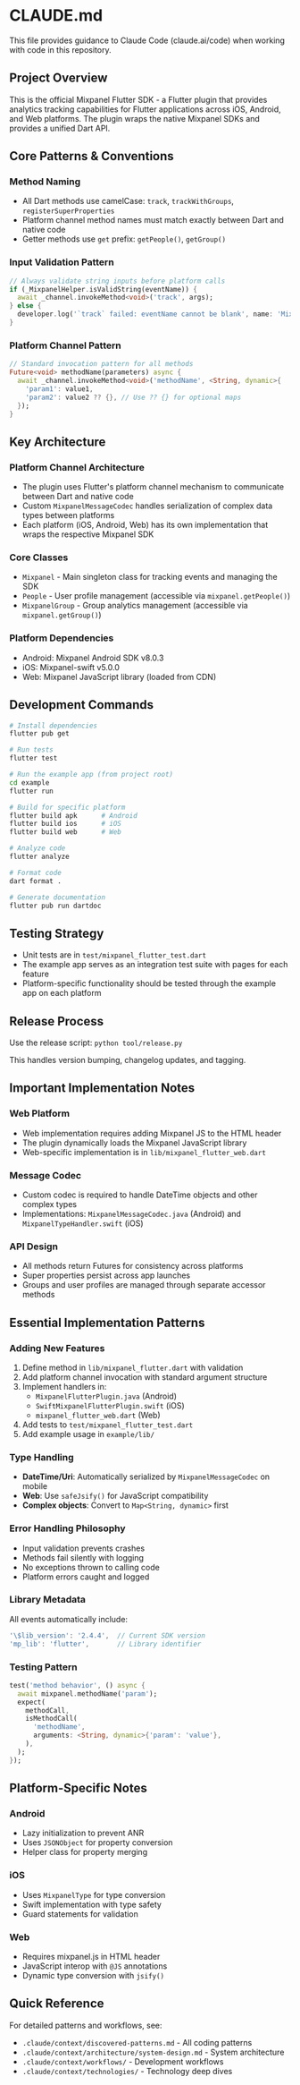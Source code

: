 # CLAUDE.md

This file provides guidance to Claude Code (claude.ai/code) when working with code in this repository.

## Project Overview

This is the official Mixpanel Flutter SDK - a Flutter plugin that provides analytics tracking capabilities for Flutter applications across iOS, Android, and Web platforms. The plugin wraps the native Mixpanel SDKs and provides a unified Dart API.

## Core Patterns & Conventions

### Method Naming
- All Dart methods use camelCase: `track`, `trackWithGroups`, `registerSuperProperties`
- Platform channel method names must match exactly between Dart and native code
- Getter methods use `get` prefix: `getPeople()`, `getGroup()`

### Input Validation Pattern
```dart
// Always validate string inputs before platform calls
if (_MixpanelHelper.isValidString(eventName)) {
  await _channel.invokeMethod<void>('track', args);
} else {
  developer.log('`track` failed: eventName cannot be blank', name: 'Mixpanel');
}
```

### Platform Channel Pattern
```dart
// Standard invocation pattern for all methods
Future<void> methodName(parameters) async {
  await _channel.invokeMethod<void>('methodName', <String, dynamic>{
    'param1': value1,
    'param2': value2 ?? {}, // Use ?? {} for optional maps
  });
}
```

## Key Architecture

### Platform Channel Architecture
- The plugin uses Flutter's platform channel mechanism to communicate between Dart and native code
- Custom `MixpanelMessageCodec` handles serialization of complex data types between platforms
- Each platform (iOS, Android, Web) has its own implementation that wraps the respective Mixpanel SDK

### Core Classes
- `Mixpanel` - Main singleton class for tracking events and managing the SDK
- `People` - User profile management (accessible via `mixpanel.getPeople()`)
- `MixpanelGroup` - Group analytics management (accessible via `mixpanel.getGroup()`)

### Platform Dependencies
- Android: Mixpanel Android SDK v8.0.3
- iOS: Mixpanel-swift v5.0.0
- Web: Mixpanel JavaScript library (loaded from CDN)

## Development Commands

```bash
# Install dependencies
flutter pub get

# Run tests
flutter test

# Run the example app (from project root)
cd example
flutter run

# Build for specific platform
flutter build apk      # Android
flutter build ios      # iOS
flutter build web      # Web

# Analyze code
flutter analyze

# Format code
dart format .

# Generate documentation
flutter pub run dartdoc
```

## Testing Strategy

- Unit tests are in `test/mixpanel_flutter_test.dart`
- The example app serves as an integration test suite with pages for each feature
- Platform-specific functionality should be tested through the example app on each platform

## Release Process

Use the release script: `python tool/release.py`

This handles version bumping, changelog updates, and tagging.

## Important Implementation Notes

### Web Platform
- Web implementation requires adding Mixpanel JS to the HTML header
- The plugin dynamically loads the Mixpanel JavaScript library
- Web-specific implementation is in `lib/mixpanel_flutter_web.dart`

### Message Codec
- Custom codec is required to handle DateTime objects and other complex types
- Implementations: `MixpanelMessageCodec.java` (Android) and `MixpanelTypeHandler.swift` (iOS)

### API Design
- All methods return Futures for consistency across platforms
- Super properties persist across app launches
- Groups and user profiles are managed through separate accessor methods

## Essential Implementation Patterns

### Adding New Features
1. Define method in `lib/mixpanel_flutter.dart` with validation
2. Add platform channel invocation with standard argument structure
3. Implement handlers in:
   - `MixpanelFlutterPlugin.java` (Android)
   - `SwiftMixpanelFlutterPlugin.swift` (iOS)
   - `mixpanel_flutter_web.dart` (Web)
4. Add tests to `test/mixpanel_flutter_test.dart`
5. Add example usage in `example/lib/`

### Type Handling
- **DateTime/Uri**: Automatically serialized by `MixpanelMessageCodec` on mobile
- **Web**: Use `safeJsify()` for JavaScript compatibility
- **Complex objects**: Convert to `Map<String, dynamic>` first

### Error Handling Philosophy
- Input validation prevents crashes
- Methods fail silently with logging
- No exceptions thrown to calling code
- Platform errors caught and logged

### Library Metadata
All events automatically include:
```dart
'\$lib_version': '2.4.4',  // Current SDK version
'mp_lib': 'flutter',       // Library identifier
```

### Testing Pattern
```dart
test('method behavior', () async {
  await mixpanel.methodName('param');
  expect(
    methodCall,
    isMethodCall(
      'methodName',
      arguments: <String, dynamic>{'param': 'value'},
    ),
  );
});
```

## Platform-Specific Notes

### Android
- Lazy initialization to prevent ANR
- Uses `JSONObject` for property conversion
- Helper class for property merging

### iOS
- Uses `MixpanelType` for type conversion
- Swift implementation with type safety
- Guard statements for validation

### Web
- Requires mixpanel.js in HTML header
- JavaScript interop with `@JS` annotations
- Dynamic type conversion with `jsify()`

## Quick Reference

For detailed patterns and workflows, see:
- `.claude/context/discovered-patterns.md` - All coding patterns
- `.claude/context/architecture/system-design.md` - System architecture
- `.claude/context/workflows/` - Development workflows
- `.claude/context/technologies/` - Technology deep dives